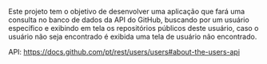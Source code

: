 Este projeto tem o objetivo de desenvolver uma aplicação que fará uma consulta no banco de dados da API do GitHub, buscando por um usuário específico e exibindo em tela os repositórios públicos deste usuário, caso o usuário não seja encontrado é exibida uma tela de usuário não encontrado.

API: https://docs.github.com/pt/rest/users/users#about-the-users-api